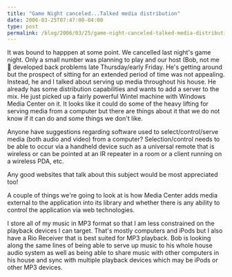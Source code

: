 ```yaml
---
title: "Game Night canceled...Talked media distribution"
date: 2006-03-25T07:47:00-04:00
type: post
permalink: /blog/2006/03/25/game-night-canceled-talked-media-distribution/
---
```

It was bound to happpen at some point. We cancelled last night's game night. Only a small number was planning to play and our host (Bob, not me 🙂 developed back problems late Thursday/early Friday. He's getting around but the prospect of sitting for an extended period of time was not appealing. Instead, he and I talked about serving up media throughout his house. He already has some distribution capabilities and wants to add a server to the mix. He just picked up a fairly powerful Wintel machine with Windows Media Center on it. It looks like it could do some of the heavy lifting for serving media from a computer but there are things about it that we do not know if it can do and some things we don't like.

Anyone have suggestions regarding software used to select/control/serve media (both audio and video) from a computer? Selection/control needs to be able to occur via a handheld device such as a universal remote that is wireless or can be pointed at an IR repeater in a room or a client running on a wireless PDA, etc.

Any good websites that talk about this subject would be most appreciated too!

A couple of things we're going to look at is how Media Center adds media external to the application into its library and whether there is any ability to control the application via web technologies.

I store all of my music in MP3 format so that I am less constrained on the playback devices I can target. That's mostly computers and iPods but I also have a Rio Receiver that is best suited for MP3 playback. Bob is looking along the same lines of being able to serve up music to his whole house audio system as well as being able to share music with other computers in his house and sync with multiple playback devices which may be iPods or other MP3 devices.
